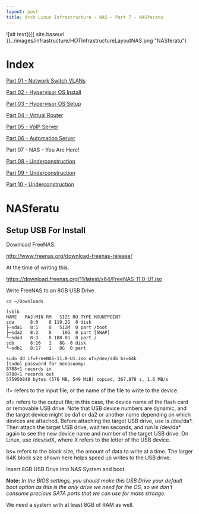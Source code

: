 ```yaml
---
layout: post
title: Arch Linux Infrastructure - NAS - Part 7 - NASferatu
---
```


![alt text]({{ site.baseurl }}../images/infrastructure/HOTInfrastructureLayoutNAS.png "NASferatu")

# Index #

[Part 01 - Network Switch VLANs](../Infrastructure-Part-1)

[Part 02 - Hypervisor OS Install](../Infrastructure-Part-2)

[Part 03 - Hypervisor OS Setup](../Infrastructure-Part-3)

[Part 04 - Virtual Router](../Infrastructure-Part-4)

[Part 05 - VoIP Server](../Infrastructure-Part-5)

[Part 06 - Automation Server](../Infrastructure-Part-6)

Part 07 - NAS - You Are Here!

[Part 08 - Underconstruction](../Infrastructure-Part-8)

[Part 09 - Underconstruction](../Infrastructure-Part-9)

[Part 10 - Underconstruction](../Infrastructure-Part-10)

# NASferatu #

## Setup USB For Install ##

Download FreeNAS.

http://www.freenas.org/download-freenas-release/

At the time of writing this.

https://download.freenas.org/11/latest/x64/FreeNAS-11.0-U1.iso

Write FreeNAS to an 8GB USB Drive.

```
cd ~/Downloads

lsblk
NAME   MAJ:MIN RM   SIZE RO TYPE MOUNTPOINT
sda      8:0    0 119.2G  0 disk 
├─sda1   8:1    0   512M  0 part /boot
├─sda2   8:2    0    10G  0 part [SWAP]
└─sda3   8:3    0 108.8G  0 part /
sdb      8:16   1   8G  0 disk 
└─sdb1   8:17   1   8G  0 part

sudo dd if=FreeNAS-11.0-U1.iso of=/dev/sdb bs=64k
[sudo] password for nonasuomy: 
8788+1 records in
8788+1 records out
575950848 bytes (576 MB, 549 MiB) copied, 367.878 s, 1.6 MB/s
```

if= refers to the input file, or the name of the file to write to the device.

of= refers to the output file; in this case, the device name of the flash card or removable USB drive. Note that USB device numbers are dynamic, and the target device might be da1 or da2 or another name depending on which devices are attached. Before attaching the target USB drive, use ls /dev/da*. Then attach the target USB drive, wait ten seconds, and run ls /dev/da* again to see the new device name and number of the target USB drive. On Linux, use /dev/sdX, where X refers to the letter of the USB device.

bs= refers to the block size, the amount of data to write at a time. The larger 64K block size shown here helps speed up writes to the USB drive.


Insert 8GB USB Drive into NAS System and boot.

**Note:** *In the BIOS settings, you should make this USB Drive your default boot option as this is the only drive we need for the OS, so we don't consume precious SATA ports that we can use for mass stroage.*

We need a system with at least 8GB of RAM as well.

